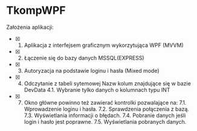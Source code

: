 # TkompWPF

Założenia aplikacji:

- [x] 1.	Aplikacja z interfejsem graficznym wykorzytująca WPF (MVVM) 
- [x] 2.	Łączenie się do bazy danych MSSQL(EXPRESS) 
- [x] 3.	Autoryzacja na podstawie loginu i hasła (Mixed mode) 
- [x] 4.	Odczytanie z tabeli sytemowej Nazw kolum znajdujące się w bazie DevData 
  4.1.	Wybranie tylko danych o kolumnach typu INT 
- [x] 7.	Okno główne powinno też zawierać kontrolki pozwalające na: 
  7.1. Wprowadzenie loginu i hasła.
  7.2. Sprawdzenia połączenia z bazą.
  7.3. Wyświetlania informacji o błędach.
  7.4. Pobranie danych jeśli login i hasło jest poprawne.
  7.5. Wyświetlania pobranych danych.

